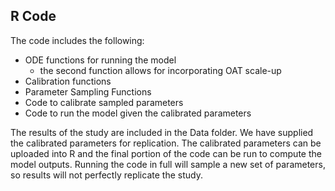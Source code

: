 ## R Code

The code includes the following:

- ODE functions for running the model 
  - the second function allows for incorporating OAT scale-up
- Calibration functions
- Parameter Sampling Functions
- Code to calibrate sampled parameters
- Code to run the model given the calibrated parameters

The results of the study are included in the Data folder.  We have supplied the calibrated parameters for replication.  The calibrated parameters can be uploaded into R and the final portion of the code can be run to compute the model outputs.  Running the code in full will sample a new set of parameters, so results will not perfectly replicate the study.
